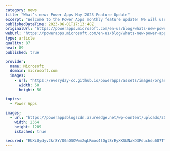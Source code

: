 ```yaml
---
category: news
title: "What’s new: Power Apps May 2023 Feature Update"
excerpt: "Welcome to the Power Apps monthly feature update! We will use this blog to share a summary of product, community, and learning updates from throughout the month so you can access it in one easy place. A variety of new and highly anticipated features are now available which we are very excited to share"
publishedDateTime: 2023-06-01T17:13:48Z
originalUrl: "https://powerapps.microsoft.com/en-us/blog/whats-new-power-apps-may-2023-feature-update/"
webUrl: "https://powerapps.microsoft.com/en-us/blog/whats-new-power-apps-may-2023-feature-update/"
type: article
quality: 87
heat: 89
published: true

provider:
  name: Microsoft
  domain: microsoft.com
  images:
    - url: "https://everyday-cc.github.io/powerapps/assets/images/organizations/microsoft.com-50x50.jpg"
      width: 50
      height: 50

topics:
  - Power Apps

images:
  - url: "https://powerappsblogscdn.azureedge.net/wp-content/uploads/2023/05/Wiz_from_Table.gif"
    width: 2364
    height: 1209
    isCached: true

secured: "EUXiUydyv2kr8Y/O0aOSOWwmZqLRmos4lOgt8rEyXKSbNakD3Pduchdu687TTDwYp06nqHhqP9bdN9/zPYg0jxTnvzhxnNlZB6ipXoWHnWHwib6I5qECoVHySOjrduLxXURtAr+0tnvqGc7Z1N3owaUJSHoyPZI52Cf7o0DzjYUbGvvEwqlEG3lP2tVcgMt8eWtj91Ilzjo5M7mcFBbWjx9seZay87bx4xisVmcMI6i1sn9vedF3PzuqvYBzDe4bZ3YjPzk9rpEIwqTolbxpZ5TQtNZ+YrRWIFRkE1AvlYmKckFfBOGyxRCsuMR2kboY+Y5qJ27b3sqR2xbQRtUkmsR6gxy4R4tTyV3LZowW9/0=;21UQiNOjSm4Bs5JRlThaLw=="
---
```


